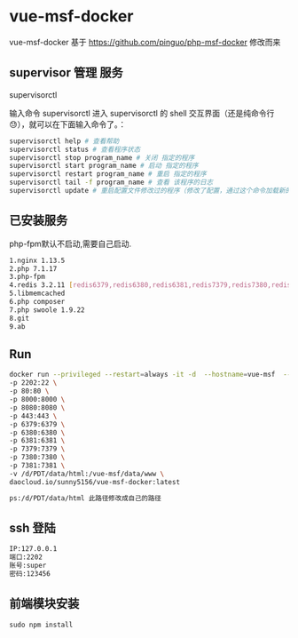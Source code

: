 # vue-msf-docker
vue-msf-docker 基于 https://github.com/pinguo/php-msf-docker 修改而来

## supervisor 管理 服务

supervisorctl  

输入命令 supervisorctl 进入 supervisorctl 的 shell 交互界面（还是纯命令行😓），就可以在下面输入命令了。：

``` bash
supervisorctl help # 查看帮助
supervisorctl status # 查看程序状态
supervisorctl stop program_name # 关闭 指定的程序
supervisorctl start program_name # 启动 指定的程序
supervisorctl restart program_name # 重启 指定的程序
supervisorctl tail -f program_name # 查看 该程序的日志
supervisorctl update # 重启配置文件修改过的程序（修改了配置，通过这个命令加载新的配置)
```

## 已安装服务

php-fpm默认不启动,需要自己启动.

``` bash
1.nginx 1.13.5
2.php 7.1.17
3.php-fpm
4.redis 3.2.11 [redis6379,redis6380,redis6381,redis7379,redis7380,redis7381]
5.libmemcached
6.php composer
7.php swoole 1.9.22
8.git
9.ab
```

## Run

``` bash
docker run --privileged --restart=always -it -d  --hostname=vue-msf  --name=vue-msf-docker \
-p 2202:22 \
-p 80:80 \
-p 8000:8000 \
-p 8080:8080 \
-p 443:443 \
-p 6379:6379 \
-p 6380:6380 \
-p 6381:6381 \
-p 7379:7379 \
-p 7380:7380 \
-p 7381:7381 \
-v /d/PDT/data/html:/vue-msf/data/www \
daocloud.io/sunny5156/vue-msf-docker:latest

ps:/d/PDT/data/html 此路径修改成自己的路径
```

## ssh 登陆

``` bash
IP:127.0.0.1
端口:2202
账号:super
密码:123456
```

## 前端模块安装

``` javascript
sudo npm install 
````





